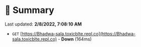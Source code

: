 # 📖 Summary
Last updated: **2/8/2022, 7:08:10 AM**

- `GET` [https://Bhadwa-sala.toxicblte.repl.co](https://Bhadwa-sala.toxicblte.repl.co) - **Down** (164ms)
